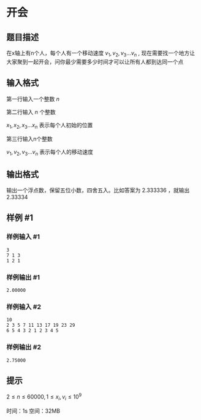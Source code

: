 # 开会

## 题目描述

在x轴上有n个人，每个人有一个移动速度 $v_1,v_2,v_3...v_n$ , 现在需要找一个地方让大家聚到一起开会，问你最少需要多少时间才可以让所有人都到达同一个点

## 输入格式
第一行输入一个整数 $n$

第二行输入 $n$ 个整数

$x_1,x_2,x_3...x_n$ 表示每个人初始的位置

第三行输入n个整数

$v_1,v_2,v_3...v_n$ 表示每个人的移动速度

## 输出格式

输出一个浮点数，保留五位小数，四舍五入。比如答案为 $2.333336$ ，就输出 $2.33334$

## 样例 #1

### 样例输入 #1

```
3
7 1 3
1 2 1
```

### 样例输出 #1

```
2.00000
```

### 样例输入 #2
```
10
2 3 5 7 11 13 17 19 23 29
6 5 4 3 2 1 2 3 4 5
```

### 样例输出 #2

```
2.75000
```

## 提示

$2 \leq n \leq 60000,1 \leq x_i,v_i \leq 10^9$

时间：1s   空间：32MB
